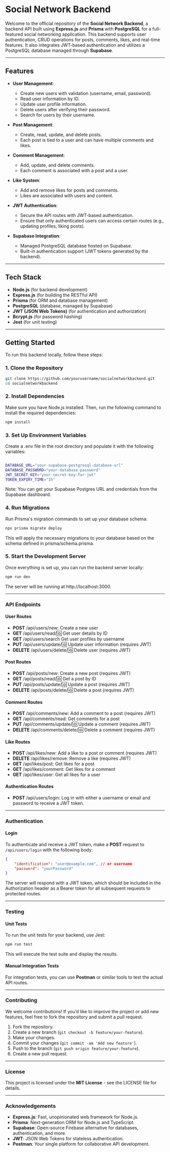 # **Social Network Backend**

Welcome to the official repository of the **Social Network Backend**, a backend API built using **Express.js** and **Prisma** with **PostgreSQL** for a full-featured social networking application. This backend supports user authentication, CRUD operations for posts, comments, likes, and real-time features. It also integrates JWT-based authentication and utilizes a PostgreSQL database managed through **Supabase**.

---

## **Features**

- **User Management**:

  - Create new users with validation (username, email, password).
  - Read user information by ID.
  - Update user profile information.
  - Delete users after verifying their password.
  - Search for users by their username.

- **Post Management**:

  - Create, read, update, and delete posts.
  - Each post is tied to a user and can have multiple comments and likes.

- **Comment Management**:

  - Add, update, and delete comments.
  - Each comment is associated with a post and a user.

- **Like System**:

  - Add and remove likes for posts and comments.
  - Likes are associated with users and content.

- **JWT Authentication**:

  - Secure the API routes with JWT-based authentication.
  - Ensure that only authenticated users can access certain routes (e.g., updating profiles, liking posts).

- **Supabase Integration**:
  - Managed PostgreSQL database hosted on Supabase.
  - Built-in authentication support (JWT tokens generated by the backend).

---

## **Tech Stack**

- **Node.js** (for backend development)
- **Express.js** (for building the RESTful API)
- **Prisma** (for ORM and database management)
- **PostgreSQL** (database, managed by Supabase)
- **JWT (JSON Web Tokens)** (for authentication and authorization)
- **Bcrypt.js** (for password hashing)
- **Jest** (for unit testing)

---

## **Getting Started**

To run this backend locally, follow these steps:

### **1. Clone the Repository**

```bash
git clone https://github.com/yourusername/socialnetworkbackend.git
cd socialnetworkbackend
```

### **2. Install Dependencies**

Make sure you have Node.js installed. Then, run the following command to install the required dependencies:

```bash
npm install
```

### **3. Set Up Environment Variables**

Create a .env file in the root directory and populate it with the following variables:

```bash

DATABASE_URL="your-supabase-postgresql-database-url"
DATABASE_PASSWORD="your-database-password"
JWT_SECRET_KEY="your-secret-key-for-jwt"
TOKEN_EXPIRY_TIME="1h"
```

Note: You can get your Supabase Postgres URL and credentials from the Supabase dashboard.

### **4. Run Migrations**

Run Prisma's migration commands to set up your database schema:

```bash
npx prisma migrate deploy
```

This will apply the necessary migrations to your database based on the schema defined in prisma/schema.prisma.

### **5. Start the Development Server**

Once everything is set up, you can run the backend server locally:

```bash
npm run dev
```

The server will be running at http://localhost:3000.

---

### API Endpoints

#### User Routes

- **POST** /api/users/new: Create a new user
- **GET** /api/users/read/:id: Get user details by ID
- **GET** /api/users/search Get user profiles by username
- **PUT** /api/users/update/:id: Update user information (requires JWT)
- **DELETE** /api/users/delete/:id: Delete user (requires JWT)

#### Post Routes

- **POST** /api/posts/new: Create a new post (requires JWT)
- **GET** /api/posts/read/:id: Get a post by ID
- **PUT** /api/posts/update/:id: Update a post (requires JWT)
- **DELETE** /api/posts/delete/:id: Delete a post (requires JWT)

#### Comment Routes

- **POST** /api/comments/new: Add a comment to a post (requires JWT)
- **GET** /api/comments/read: Get comments for a post
- **PUT** /api/comments/update/:id: Update a comment (requires JWT)
- **DELETE** /api/comments/delete/:id: Delete a comment (requires JWT)

#### Like Routes

- **POST** /api/likes/new: Add a like to a post or comment (requires JWT)
- **DELETE** /api/likes/remove: Remove a like (requires JWT)
- **GET** /api/likes/post: Get likes for a post
- **GET** /api/likes/comment: Get likes for a comment
- **GET** /api/likes/user: Get all likes for a user

#### Authentication Routes

- **POST** /api/users/login: Log in with either a username or email and password to receive a JWT token.

---

### Authentication

#### Login

To authenticate and receive a JWT token, make a **POST** request to `/api/users/login` with the following body:

```json
{
	"identification": "user@example.com", // or username
	"password": "yourPassword"
}
```

The server will respond with a JWT token, which should be included in the Authorization header as a Bearer token for all subsequent requests to protected routes.

---

### Testing

#### Unit Tests

To run the unit tests for your backend, use Jest:

```bash
npm run test
```

This will execute the test suite and display the results.

#### Manual Integration Tests

For integration tests, you can use **Postman** or similar tools to test the actual API routes.

---

### Contributing

We welcome contributions! If you’d like to improve the project or add new features, feel free to fork the repository and submit a pull request.

1. Fork the repository.
2. Create a new branch (`git checkout -b feature/your-feature`).
3. Make your changes.
4. Commit your changes (`git commit -am 'Add new feature'`).
5. Push to the branch (`git push origin feature/your-feature`).
6. Create a new pull request.

---

### License

This project is licensed under the **MIT License** - see the LICENSE file for details.

---

### Acknowledgements

- **Express.js**: Fast, unopinionated web framework for Node.js.
- **Prisma**: Next-generation ORM for Node.js and TypeScript.
- **Supabase**: Open-source Firebase alternative for databases, authentication, and more.
- **JWT**: JSON Web Tokens for stateless authentication.
- **Postman**: Your single platform for collaborative API development.
